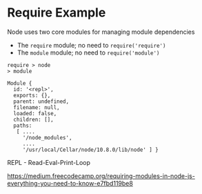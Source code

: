 # Require Example

Node uses two core modules for managing module dependencies

- The `require` module; no need to `require('require')`
- The `module` module; no need to `require('module')`

```
require > node
> module

Module {
  id: '<repl>',
  exports: {},
  parent: undefined,
  filename: null,
  loaded: false,
  children: [],
  paths:
   [ ....
     '/node_modules',
     ....
     '/usr/local/Cellar/node/10.8.0/lib/node' ] }
```

REPL - Read-Eval-Print-Loop

https://medium.freecodecamp.org/requiring-modules-in-node-js-everything-you-need-to-know-e7fbd119be8